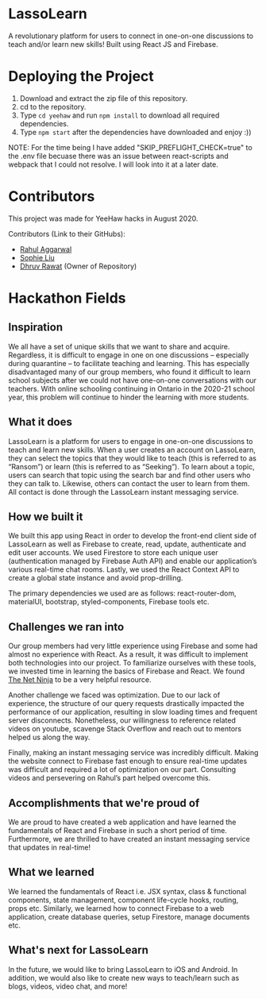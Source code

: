 # LassoLearn

A revolutionary platform for users to connect in one-on-one discussions to teach and/or learn new skills! Built using React JS and Firebase.

# Deploying the Project

1. Download and extract the zip file of this repository.
2. cd to the repository.
3. Type `cd yeehaw` and run `npm install` to download all required dependencies. 
4. Type `npm start` after the dependencies have downloaded and enjoy :))

NOTE: For the time being I have added "SKIP_PREFLIGHT_CHECK=true" to the .env file becuase there was an issue between react-scripts and webpack that I could not resolve. I will look into it at a later date.

# Contributors

This project was made for YeeHaw hacks in August 2020. 

Contributors (Link to their GitHubs):
- [Rahul Aggarwal](https://github.com/RahulAggarwal1016)
- [Sophie Liu](https://github.com/midnightingale)
- [Dhruv Rawat](https://github.com/Pop0097) (Owner of Repository)

# Hackathon Fields

## Inspiration

We all have a set of unique skills that we want to share and acquire. Regardless, it is difficult to engage in one on one discussions – especially during quarantine – to facilitate teaching and learning. This has especially disadvantaged many of our group members, who found it difficult to learn school subjects after we could not have one-on-one conversations with our teachers. With online schooling continuing in Ontario in the 2020-21 school year, this problem will continue to hinder the learning with more students. 

## What it does

LassoLearn is a platform for users to engage in one-on-one discussions to teach and learn new skills. When a user creates an account on LassoLearn, they can select the topics that they would like to teach (this is referred to as “Ransom”) or learn (this is referred to as “Seeking”). To learn about a topic, users can search that topic using the search bar and find other users who they can talk to. Likewise, others can contact the user to learn from them. All contact is done through the LassoLearn instant messaging service. 

## How we built it

We built this app using React in order to develop the front-end client side of LassoLearn as well as Firebase to create, read, update, authenticate and edit user accounts. We used Firestore to store each unique user (authentication managed by Firebase Auth API) and enable our application’s various real-time chat rooms. Lastly, we used the React Context API to create a global state instance and avoid prop-drilling. 

The primary dependencies we used are as follows: react-router-dom, materialUI, bootstrap, styled-components, Firebase tools etc. 

## Challenges we ran into

Our group members had very little experience using Firebase and some had almost no experience with React. As a result, it was difficult to implement both technologies into our project. To familiarize ourselves with these tools, we invested time in learning the basics of Firebase and React. We found [The Net Ninja](https://www.youtube.com/channel/UCW5YeuERMmlnqo4oq8vwUpg) to be a very helpful resource. 

Another challenge we faced was optimization. Due to our lack of experience, the structure of our query requests drastically impacted the performance of our application, resulting in slow loading times and frequent server disconnects. Nonetheless, our willingness to reference related videos on youtube, scavenge Stack Overflow and reach out to mentors helped us along the way. 

Finally, making an instant messaging service was incredibly difficult. Making the website connect to Firebase fast enough to ensure real-time updates was difficult and required a lot of optimization on our part. Consulting videos and persevering on Rahul’s part helped overcome this. 

## Accomplishments that we're proud of

We are proud to have created a web application and have learned the fundamentals of React and Firebase in such a short period of time. Furthermore, we are thrilled to have created an instant messaging service that updates in real-time!

## What we learned

We learned the fundamentals of React i.e. JSX syntax, class & functional components, state management, component life-cycle hooks, routing, props etc. Similarly, we learned how to connect Firebase to a web application, create database queries, setup Firestore, manage documents etc. 

## What's next for LassoLearn

In the future, we would like to bring LassoLearn to iOS and Android. In addition, we would also like to create new ways to teach/learn such as blogs, videos, video chat, and more!
